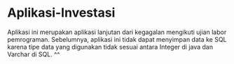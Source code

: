 # Aplikasi-Investasi
Aplikasi ini merupakan aplikasi lanjutan dari kegagalan mengikuti ujian labor pemrograman. Sebelumnya, aplikasi ini tidak dapat menyimpan data ke SQL karena tipe data yang digunakan tidak sesuai antara Integer di java dan Varchar di SQL. ^^
